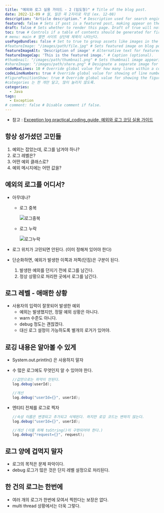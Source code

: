 ```yaml
---
title: "예외와 로그 실용 가이드 - 2 (임도형)" # Title of the blog post.
date: 2022-12-09 # 월, 일은 꼭 2자리로 작성 (ex. 12-08)
description: "Article description." # Description used for search engine. (검색엔진을 위한 설명)
featured: false # Sets if post is a featured post, making appear on the home page side bar. (feature는 하나만 하던가 쓰지 말자)
draft: false # Sets whether to render this page. Draft of true will not be rendered. (set false 해야 포스팅 된다)
toc: true # Controls if a table of contents should be generated for first-level links automatically. (페이지 상단 목차 기능인듯함)
# menu: main # 열면 사이트 상단에 제목이 나타난다.
usePageBundles: false # Set to true to group assets like images in the same folder as this post. (?)
#featureImage: "/images/path/file.jpg" # Sets featured image on blog post. (메인 이미지)
featureImageAlt: 'Description of image' # Alternative text for featured image.
featureImageCap: 'This is the featured image.' # Caption (optional).
#thumbnail: "/images/path/thumbnail.png" # Sets thumbnail image appearing inside card on homepage. (썸네일 이미지)
#shareImage: "/images/path/share.png" # Designate a separate image for social media sharing.
codeMaxLines: 10 # Override global value for how many lines within a code block before auto-collapsing.
codeLineNumbers: true # Override global value for showing of line numbers within code block.
#figurePositionShow: true # Override global value for showing the figure label.
#categories 는 한 개만 달고, 많이 늘리지 않도록.
categories:
  - Java
tags:
  - Exception
# comment: false # Disable comment if false.
---
```


- 참고 : [Exception log practical_coding_guide, 예외와 로그 코딩 실용 가이드](https://www.slideshare.net/dhrim/exception-log-practicalcodingguide)

## 항상 성가셨던 고민들

1. 예외는 잡았는데, 로그를 남겨야 하나?
2. 로그 레벨은?
3. 어떤 예외 클래스로?
4. 예외 메시지에는 어떤 값을?

## 예외의 로그를 어디서?

- 아무데나?
    - 로그 중복
      
        ![로그중복](../../static/images/로그중복.png)
        
    - 로그 누락
    
        ![로그누락](../../static/images/로그누락.png)
    
- 로그 위치가 고민되면 안된다. (이미 정해져 있어야 한다)

- 단순화하면, 예외가 발생한 이쪽과 저쪽(던짐)은 구분이 된다.
    1. 발생한 예외를 던지기 전에 로그를 남긴다.
    2. 정상 상황으로 처리한 곳에서 로그를 남긴다.

## 로그 레벨 - 애매한 상황

- 사용자의 입력이 잘못되어 발생한 예외
    - 예외는 발생했지만, 정말 예외 상황은 아니다.
    - warn 수준도 아니다.
    - debug 정도는 괜찮겠다.
    - 대신 로그 설정이 가능하도록 별개의 로거가 있어야.

## 로깅 내용은 알아볼 수 있게

- System.out.println() 은 사용하지 말자
- 수 많은 로그에도 무엇인지 알 수 있어야 한다.
  
    ```java
    //값만으로는 파악이 안된다.
    log.debug(userId);
    
    //개선
    log.debug("userId={}", userId);
    ```
    
- 엔티티 전체를 로그로 찍자
  
    ```java
    //속성 이름은 변경되고 추가되고 삭제된다. 하지만 로깅 코드는 변하지 않는다.
    log.debug("userId={}", userId);
    
    //개선 (이를 위해 toString()이 구현되어야 한다.)
    log.debug("request={}", request);
    ```
    

## 로그 양에 겁먹지 말자

- 로그의 목적은 문제 파악이다.
- debug 로그가 많은 것은 단지 레벨 설정으로 처리된다.

## 한 건의 로그는 한번에

- 여러 개의 로그가 한번에 모여서 찍힌다는 보장은 없다.
- multi thread 상황에서는 더욱 그렇다.
